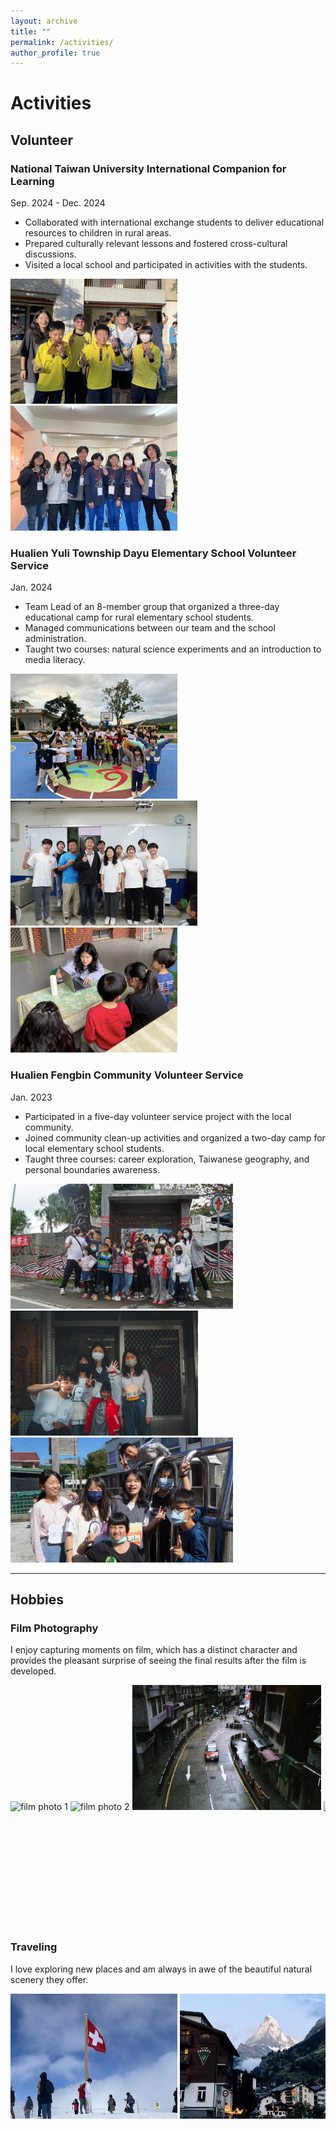 ```yaml
---
layout: archive
title: ""
permalink: /activities/
author_profile: true
---
```


# Activities

## Volunteer
### National Taiwan University International Companion for Learning
Sep. 2024 - Dec. 2024
- Collaborated with international exchange students to deliver educational resources to children in rural areas.
- Prepared culturally relevant lessons and fostered cross-cultural discussions.
- Visited a local school and participated in activities with the students.

<p align="left">
  <img src="/images/icl1.jpg" style="height: 200px;" alt="ICL photo 1">
  <img src="/images/icl2.JPG" style="height: 200px;" alt="ICL photo 2">
</p>

### Hualien Yuli Township Dayu Elementary School Volunteer Service
Jan. 2024
- Team Lead of an 8-member group that organized a three-day educational camp for rural elementary school students.
- Managed communications between our team and the school administration.
- Taught two courses: natural science experiments and an introduction to media literacy.

<p align="left">
  <img src="/images/dayu1.JPEG" style="height: 200px;" alt="Dayu photo 1">
  <img src="/images/dayu2.JPEG" style="height: 200px;" alt="Dayu photo 2">
  <img src="/images/dayu3.jpg" style="height: 200px;" alt="Dayu photo 3">
</p>

### Hualien Fengbin Community Volunteer Service
Jan. 2023
- Participated in a five-day volunteer service project with the local community.
- Joined community clean-up activities and organized a two-day camp for local elementary school students.
- Taught three courses: career exploration, Taiwanese geography, and personal boundaries awareness.

<p align="left">
  <img src="/images/fengbin1.JPG" style="height: 200px;" alt="Fengbin photo 1">
  <img src="/images/fengbin2.JPG" style="height: 200px;" alt="Fengbin photo 2">
  <img src="/images/fengbin3.JPG" style="height: 200px;" alt="Fengbin photo 3">
</p>

---

## Hobbies
### Film Photography
I enjoy capturing moments on film, which has a distinct character and provides the pleasant surprise of seeing the final results after the film is developed.

<div style="overflow-x: auto; white-space: nowrap; -webkit-overflow-scrolling: touch;">
  <img src="/images/film1.JPEG"  style="height: 200px;display:inline-block;" alt="film photo 1">
  <img src="/images/film2.JPEG"  style="height: 200px;display:inline-block;" alt="film photo 2">
  <img src="/images/film3.jpg"  style="height: 200px;display:inline-block;" alt="film photo 3">
  <img src="/images/film4.JPEG"  style="height: 200px;display:inline-block;" alt="film photo 4">
  <img src="/images/film5.jpg"  style="height: 200px;display:inline-block;" alt="film photo 5">
</div>

### Traveling
I love exploring new places and am always in awe of the beautiful natural scenery they offer.

<div style="overflow-x: auto; white-space: nowrap; -webkit-overflow-scrolling: touch;">
  <img src="/images/travel1.jpg"  style="height: 200px;display:inline-block;" alt="travel photo 1">
  <img src="/images/travel2.jpg"  style="height: 200px;display:inline-block;" alt="travel photo 2">
  <img src="/images/travel3.jpg"  style="height: 200px;display:inline-block;" alt="travel photo 3">
  <img src="/images/travel4.jpg"  style="height: 200px;display:inline-block;" alt="travel photo 4">
  <img src="/images/travel5.jpg"  style="height: 200px;display:inline-block;" alt="travel photo 5">
  <img src="/images/travel6.jpg"  style="height: 200px;display:inline-block;" alt="travel photo 6">
  <img src="/images/travel7.jpg"  style="height: 200px;display:inline-block;" alt="travel photo 7">
</div>